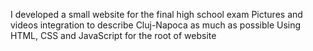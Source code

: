 I developed a small website for the final high school exam
Pictures and videos integration to describe Cluj-Napoca as much as possible
Using HTML, CSS and JavaScript for the root of website
